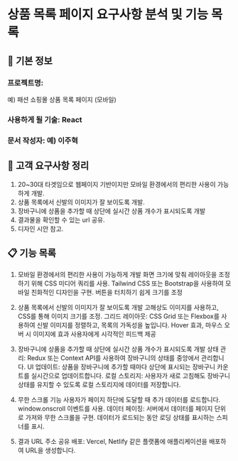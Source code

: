 # 상품 목록 페이지 요구사항 분석 및 기능 목록

## 📌 기본 정보
### 프로젝트명: 
예) 패션 쇼핑몰 상품 목록 페이지 (모바일)

### 사용하게 될 기술: React

### 문서 작성자: 예) 이주혁

## 📝 고객 요구사항 정리
1. 20~30대 타겟임으로 웹페이지 기반이지만 모바일 환경에서의 편리한 사용이 가능하게 개발.
2. 상품 목록에서 신발의 이미지가 잘 보이도록 개발.
3. 장바구니에 상품을 추가할 때 상단에 실시간 상품 개수가 표시되도록 개발
4. 결과물을 확인할 수 있는 url 공유.
5. 디자인 시안 참고.

## 📋 기능 목록
1. 모바일 환경에서의 편리한 사용이 가능하게 개발
   화면 크기에 맞춰 레이아웃을 조정하기 위해 CSS 미디어 쿼리를 사용.
   Tailwind CSS 또는 Bootstrap을 사용하여 모바일 친화적인 디자인을 구현.
   버튼을 터치하기 쉽게 크기를 조정
   
2. 상품 목록에서 신발의 이미지가 잘 보이도록 개발
   고해상도 이미지를 사용하고, CSS를 통해 이미지 크기를 조정.
   그리드 레이아웃: CSS Grid 또는 Flexbox를 사용하여 신발 이미지를 정렬하고, 목록의 가독성을 높입니다.
   Hover 효과, 마우스 오버 시 이미지에 효과 사용자에게 시각적인 피드백 제공
   
3. 장바구니에 상품을 추가할 때 상단에 실시간 상품 개수가 표시되도록 개발
   상태 관리: Redux 또는 Context API를 사용하여 장바구니의 상태를 중앙에서 관리합니다.
   UI 업데이트: 상품을 장바구니에 추가할 때마다 상단에 표시되는 장바구니 카운트를 실시간으로 업데이트합니다.
   로컬 스토리지: 사용자가 새로 고침해도 장바구니 상태를 유지할 수 있도록 로컬 스토리지에 데이터를 저장합니다.
   
4. 무한 스크롤 기능
   사용자가 페이지 하단에 도달할 때 추가 데이터를 로드합니다. window.onscroll 이벤트를 사용.
   데이터 페이징: 서버에서 데이터를 페이지 단위로 가져와 무한 스크롤을 구현.
   데이터가 로드되는 동안 로딩 상태를 표시하는 스피너를 표시.

5. 결과 URL 주소 공유
   배포: Vercel, Netlify 같은 플랫폼에 애플리케이션을 배포하여 URL을 생성합니다.
   
   

 
 


